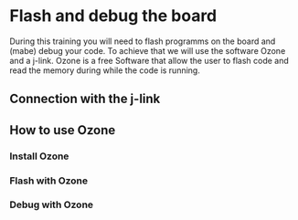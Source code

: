 # Flash and debug the board

During this training you will need to flash programms on the board and (mabe) debug your code.
To achieve that we will use the software Ozone and a j-link.
Ozone is a free Software that allow the user to flash code and read the memory during while the code is running.

## Connection with the j-link

## How to use Ozone

### Install Ozone

### Flash with Ozone

### Debug with Ozone

